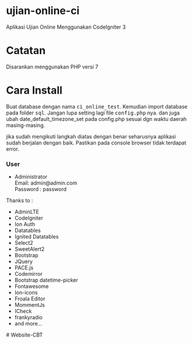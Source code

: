 # ujian-online-ci

Aplikasi Ujian Online Menggunakan CodeIgniter 3

<h1>Catatan</h1>
<p>Disarankan menggunakan PHP versi 7</p>

<h1>Cara Install</h1>
    Buat database dengan nama <kbd>ci_online_test</kbd>. Kemudian import database pada folder <kbd>sql</kbd>. Jangan lupa setting lagi file <kbd>config.php</kbd> nya. 
    dan juga ubah date_default_timezone_set pada config.php sesuai dgn waktu daerah masing-masing.<br/>

jika sudah mengikuti langkah diatas dengan benar seharusnya aplikasi sudah berjalan dengan baik. Pastikan pada console browser tidak terdapat error.

<h3>User</h3>
<ul>
<li>Administrator <br/> Email: admin@admin.com <br/> Password : password </li>
  
</ul>

Thanks to :

<ul>
  <li>AdminLTE</li>
<li>CodeIgniter</li>
<li>Ion Auth</li>
<li>Datatables</li>
<li>Ignited Datatables</li>
<li>Select2</li>
<li>SweetAlert2</li>
<li>Bootstrap</li>
<li>JQuery</li>
<li>PACE.js</li>
<li>Codemirror</li>
<li>Bootstrap datetime-picker</li>
<li>Fontawesome</li>
<li>Ion-icons</li>
<li>Froala Editor</li>
<li>MommentJs</li>
<li>ICheck</li>
<li>frankyradio</li>
<li>and more...</li>
</ul>
#   W e b s i t e - C B T  
 